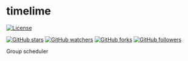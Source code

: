 # timelime

[![License](https://img.shields.io/github/license/froothacks/timelime.svg?&label=License)](https://github.com/froothacks/timelime/blob/master/LICENSE)


[![GitHub stars](https://img.shields.io/github/stars/froothacks/timelime.svg?style=social&label=Star)](https://github.com/froothacks/timelime)
[![GitHub watchers](https://img.shields.io/github/watchers/froothacks/timelime.svg?style=social&label=Watch)](https://github.com/froothacks/timelime)
[![GitHub forks](https://img.shields.io/github/forks/froothacks/timelime.svg?style=social&label=Fork)](https://github.com/froothacks/timelime)
[![GitHub followers](https://img.shields.io/github/followers/froothacks.svg?style=social&label=Follow)](https://github.com/froothacks)

Group scheduler
